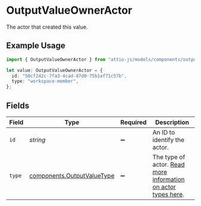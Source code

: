# OutputValueOwnerActor

The actor that created this value.

## Example Usage

```typescript
import { OutputValueOwnerActor } from "attio-js/models/components/outputvalue.js";

let value: OutputValueOwnerActor = {
  id: "50cf242c-7fa3-4cad-87d0-75b1af71c57b",
  type: "workspace-member",
};
```

## Fields

| Field                                                                         | Type                                                                          | Required                                                                      | Description                                                                   |
| ----------------------------------------------------------------------------- | ----------------------------------------------------------------------------- | ----------------------------------------------------------------------------- | ----------------------------------------------------------------------------- |
| `id`                                                                          | *string*                                                                      | :heavy_minus_sign:                                                            | An ID to identify the actor.                                                  |
| `type`                                                                        | [components.OutputValueType](../../models/components/outputvaluetype.md)      | :heavy_minus_sign:                                                            | The type of actor. [Read more information on actor types here](/docs/actors). |